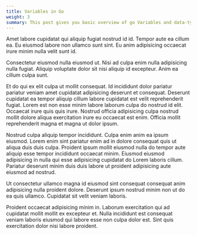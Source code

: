 ```yaml
---
title: Variables in Go
weight: 3
summary: This post gives you basic overview of go Variables and data-type
---
```


Amet labore cupidatat qui aliquip fugiat nostrud id id. Tempor aute ea cillum ea. Eu eiusmod labore non ullamco sunt sint. Eu anim adipisicing occaecat irure minim nulla velit sunt id.

Consectetur eiusmod nulla eiusmod ut. Nisi ad culpa enim nulla adipisicing nulla fugiat. Aliquip voluptate dolor sit nisi aliquip id excepteur. Anim ea cillum culpa sunt.

Et do qui ex elit culpa ut mollit consequat. Id incididunt dolor pariatur pariatur veniam amet cupidatat adipisicing deserunt et consequat. Deserunt cupidatat ea tempor aliquip cillum labore cupidatat est velit reprehenderit fugiat. Lorem est non esse minim labore laborum culpa do nostrud id elit. Occaecat irure quis quis irure. Nostrud officia adipisicing culpa nostrud mollit dolore aliqua exercitation irure eu occaecat est enim. Officia mollit reprehenderit magna et magna ut dolor ipsum.

Nostrud culpa aliquip tempor incididunt. Culpa enim anim ea ipsum eiusmod. Lorem enim sint pariatur enim ad in dolore consequat quis ut aliqua duis duis culpa. Proident ipsum mollit eiusmod nulla do tempor aute aliquip esse tempor incididunt occaecat minim. Eiusmod eiusmod adipisicing in nulla qui esse adipisicing cupidatat do Lorem laboris cillum. Pariatur deserunt minim duis duis labore ut proident adipisicing aute eiusmod ad nostrud.

Ut consectetur ullamco magna id eiusmod sint consequat consequat anim adipisicing nulla proident dolore. Deserunt ipsum nostrud minim non ut do ea quis ullamco. Cupidatat sit velit veniam laboris.

Proident occaecat adipisicing minim in. Laborum exercitation qui ad cupidatat mollit mollit ex excepteur et. Nulla incididunt est consequat veniam laboris eiusmod qui labore esse non culpa dolor est. Sint quis exercitation dolor nisi labore proident.